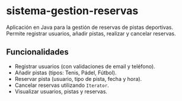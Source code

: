 # sistema-gestion-reservas
Aplicación en Java para la gestión de reservas de pistas deportivas. Permite registrar usuarios, añadir pistas, realizar y cancelar reservas.

## Funcionalidades
- Registrar usuarios (con validaciones de email y teléfono).
- Añadir pistas (tipos: Tenis, Pádel, Fútbol).
- Reservar pista (usuario, tipo de pista, fecha y hora).
- Cancelar reservas utilizando `Iterator`.
- Visualizar usuarios, pistas y reservas.
